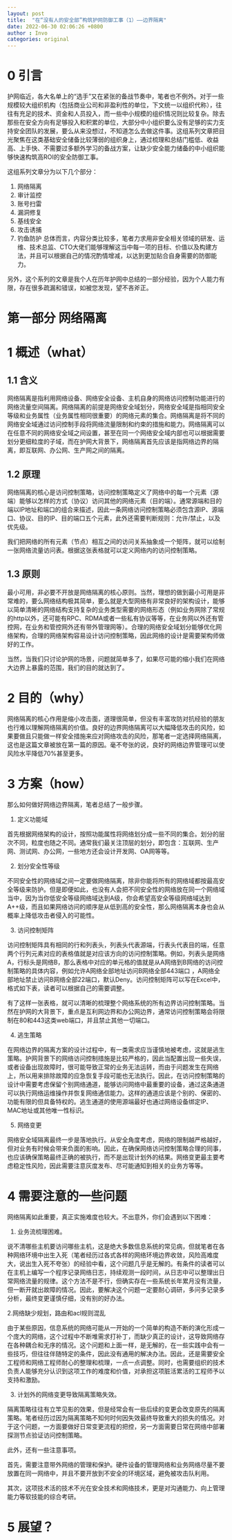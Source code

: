 ```yaml
---
layout: post
title:  "在“没有人的安全部”构筑护网防御工事（1）——边界隔离"
date: 2022-06-30 02:06:26 +0800
author : Invo
categories: original
---
```

# 0 引言

护网临近，各大名单上的“选手”又在紧张的备战节奏中，笔者也不例外。对于一些规模较大组织机构（包括商业公司和非盈利性的单位，下文统一以组织代称），往往有充足的技术、资金和人员投入，而一些中小规模的组织情况则比较复杂。除去那些在安全方向有足够投入和积累的单位，大部分中小组织要么没有足够的实力支持安全团队的发展，要么从来没想过，不知道怎么去做这件事。这组系列文章把目光聚焦在这类基础安全储备比较薄弱的组织身上，通过梳理和总结门槛低、收益高、上手快、不需要过多额外学习的备战方案，让缺少安全能力储备的中小组织能够快速构筑高ROI的安全防御工事。

这组系列文章分为以下几个部分：
1. 网络隔离
2. 审计监控
3. 账号扫雷
4. 漏洞修复
5. 基线安全
6. 攻击诱捕
7. 钓鱼防护
总体而言，内容分类比较多，笔者力求用非安全相关领域的研发、运维、技术总监、CTO大佬们能够理解这当中每一项的目标、价值以及构建方法，并且可以根据自己的情况酌情增减，以达到更加贴合自身需要的防御能力。

另外，这个系列的文章是我个人在历年护网中总结的一部分经验，因为个人能力有限，存在很多疏漏和错误，如被您发现，望不吝斧正。

# 第一部分 网络隔离

# 1 概述（what）

## 1.1 含义

网络隔离是指利用网络设备、网络安全设备、主机自身的网络访问控制功能进行的网络流量空间隔离。网络隔离的前提是网络安全域划分，网络安全域是指相同安全等级和业务属性（业务属性相同很重要）的网络元素的集合。网络隔离是将不同的网络安全域通过访问控制手段将网络流量限制和约束的措施和能力。网络隔离可以在任意不同的网络安全域之间设置，甚至在同一个网络安全域内部也可以根据需要划分更细粒度的子域，而在护网大背景下，网络隔离首先应该是指网络边界的隔离，即互联网、办公网、生产网之间的隔离。

## 1.2 原理

网络隔离的核心是访问控制策略，访问控制策略定义了网络中的每一个元素（源端）能够以怎样的方式（协议）访问其他的网络元素（目的端）。通常源端和目的端以IP地址和端口的组合来描述，因此一条网络访问控制策略必须包含源IP、源端口、协议、目的IP、目的端口五个元素，此外还需要判断规则：允许/禁止，以及优先级。

我们把网络的所有元素（节点）相互之间的访问关系抽象成一个矩阵，就可以绘制一张网络流量访问表。根据这张表格就可以定义网络内的访问控制策略。

## 1.3 原则

最小可用，非必要不开放是网络隔离的核心原则。当然，理想的做到最小可用是非常难的，要么网络结构极其简单，要么就是大型网络有非常良好的架构设计，能够以简单清晰的网络结构支持复杂的业务类型需要的网络形态（例如业务网除了常规的http以外，还可能有RPC、RDMA或者一些私有协议等等，在业务网以外还有管控网，在业务和管控网外还有带外管理网等）。合理的网络安全域划分能够优化网络架构，合理的网络架构容易设计访问控制策略，因此网络的设计是需要架构师做好的工作。

当然，当我们只讨论护网的场景，问题就简单多了，如果尽可能的缩小我们在网络大边界上暴露的范围，我们的目的就达到了。

# 2 目的（why）

网络隔离的核心作用是缩小攻击面，道理很简单，但没有丰富攻防对抗经验的朋友也行难以理解网络隔离的价值。良好的边界网络隔离可以大幅降低攻击的风险，如果要做且只能做一样安全措施来应对网络攻击的风险，那笔者一定选择网络隔离，这也是这篇文章被放在第一篇的原因。毫不夸张的说，良好的网络边界管理可以使风险水平降低70%甚至更多。

# 3 方案（how）

那么如何做好网络边界隔离，笔者总结了一般步骤。

1. 定义功能域

首先根据网络架构的设计，按照功能属性将网络划分成一些不同的集合。划分的层次不同，粒度也随之不同。通常我们最关注顶层的划分，即包含：互联网、生产网、测试网、办公网，一些地方还会设计开发网、OA网等等。

2. 划分安全性等级

不同安全性的网络域之间一定要做网络隔离，除非你能将所有的网络域都按最高安全等级来防护。但是即便如此，也没有人会把不同安全性的网络放在同一个网络域当中，因为当你低安全等级网络域达到A级，你会希望高安全等级网络域达到A++级，而且如果网络访问的顺序是从低到高的安全性，那么网络隔离本身也会从概率上降低攻击者侵入的可能性。

3. 访问控制矩阵

访问控制矩阵具有相同的行和列表头，列表头代表源端，行表头代表目的端，任意两个行列元素对应的表格值就是对应该方向的访问控制策略。例如，列表头是网络A，行标头是网络B，那么表格中对应的单元格的值就是从A网络到B网络的访问控制策略的具体内容，例如允许A网络全部地址访问B网络全部443端口 ，A网络全部地址禁止访问B网络全部22端口，默认Deny。访问控制矩阵可以写在Excel中，格式如下表，读者可以根据自己的需要调整。

有了这样一张表格，就可以清晰的梳理整个网络系统的所有边界访问控制策略。当然在护网的大背景下，重点是互利网边界和办公网边界，通常访问控制策略会将限制在80和443这类web端口，并且禁止其他一切端口。


4. 逃生策略

在网络边界的隔离方案的设计过程中，有一类需求应当谨慎地被考虑，这就是逃生策略。护网背景下的网络访问控制措施是比较严格的，因此当配置出现一些失误，或者设备出现故障时，很可能导致正常的业务无法运转，而由于问题发生在网络上，所以用来排除故障的应急恢复手段可能也无法执行。因此，在访问控制策略的设计中需要考虑保留个别网络通道，能够访问网络中最重要的设备，通过这条通道可以执行网络运维操作并恢复网络通信能力。这样的通道应该是个别的、保密的、功能有限的但具备特权的。逃生通道的使用源端最好也通过网络设备绑定IP、MAC地址或其他唯一性标识。

5. 网络变更

网络安全域隔离最终一步是落地执行。从安全角度考虑，网络的限制越严格越好，但对业务有时候会带来负面的影响。因此，在确保网络访问控制策略合理的同事，也应该确保策略最终正确的被执行，而不是出现计划外的结果。网络变更最主要考虑稳定性风险，因此需要注意灰度发布、尽可能通知到相关的业务方等等。

# 4 需要注意的一些问题

网络隔离如此重要，真正实施难度也较大。不出意外，你们会遇到以下困难：

1. 业务流梳理困难。

说不清哪些主机要访问哪些主机，这是绝大多数信息系统的常见病，但就笔者在各种网络环境中出生入死（笔者经历过各式各样的网络环境边界收敛，风险高难度大，说出生入死不夸张）的经验中看，这个问题几乎是无解的。有条件的读者可以在主机上编写一个程序记录网络日志，持续观测一段时间，从日志中可以整理出日常网络流量的规律。这个方法不是不行，但确实存在一些系统长年累月没有流量，但一断开就出故障的情况。因此，要解决这个问题一定要耐心调研，多问多记录多分析，最终变更谨慎仔细，没有别的好办法。

2.网络缺少规划，路由和acl规则混乱

由于某些原因，信息系统的网络可能从一开始的一个简单的构造不断的演化形成一个庞大的网络，这个过程中不断堆需求打补丁，而缺少真正的设计，这导致网络存在各种耦合和无序的情况。这个问题和上面一样，是无解的，在一些实践中会有一些技巧，但往往伴随特定的条件，因此没有通用的解决办法。因此，还是需要安全工程师和网络工程师耐心的整理和梳理，一点一点调整。同时，也需要组织的技术负责人能够充分认识到这项工作的难度和价值，对承担这项脏活累活的工程师予以支持和激励。

3. 计划外的网络变更导致隔离策略失效。

隔离策略往往有立竿见影的效果，但是经常会有一些后续的变更会改变原先的隔离策略。笔者经历过因为隔离策略不知何时何因失效最终导致重大的损失的情况。对于这个问题，一方面要做好日常变更流程的把控，另一方面需要日常在网络中部署探测节点验证访问控制策略。


此外，还有一些注意事项。

首先，需要注意带外网络的管理和保护。硬件设备的管理网络和业务网络尽量不要放置在同一网络中，并且不要开放到不安全的环境区域，避免被攻击队利用。

其次，这项技术活的技术不光在安全技术和网络技术，更是对沟通能力、向上管理能力等软技能的综合考研。


# 5 展望？
